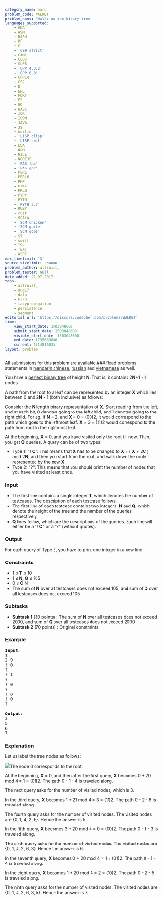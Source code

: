 ```yaml
---
category_name: hard
problem_code: WALKBT
problem_name: 'Walks on the binary tree'
languages_supported:
    - ADA
    - ASM
    - BASH
    - BF
    - C
    - 'C99 strict'
    - CAML
    - CLOJ
    - CLPS
    - 'CPP 4.3.2'
    - 'CPP 6.3'
    - CPP14
    - CS2
    - D
    - ERL
    - FORT
    - FS
    - GO
    - HASK
    - ICK
    - ICON
    - JAVA
    - JS
    - kotlin
    - 'LISP clisp'
    - 'LISP sbcl'
    - LUA
    - NEM
    - NICE
    - NODEJS
    - 'PAS fpc'
    - 'PAS gpc'
    - PERL
    - PERL6
    - PHP
    - PIKE
    - PRLG
    - PYPY
    - PYTH
    - 'PYTH 3.5'
    - RUBY
    - rust
    - SCALA
    - 'SCM chicken'
    - 'SCM guile'
    - 'SCM qobi'
    - ST
    - swift
    - TCL
    - TEXT
    - WSPC
max_timelimit: '3'
source_sizelimit: '50000'
problem_author: altruist_
problem_tester: null
date_added: 21-07-2017
tags:
    - altruist_
    - aug17
    - data
    - hard
    - lazypropagation
    - persistence
    - segment
editorial_url: 'https://discuss.codechef.com/problems/WALKBT'
time:
    view_start_date: 1503048600
    submit_start_date: 1503048600
    visible_start_date: 1503048600
    end_date: 1735669800
    current: 1514816035
layout: problem
---
```

All submissions for this problem are available.### Read problems statements in [mandarin chinese](http://www.codechef.com/download/translated/AUG17/mandarin/WALKBT.pdf), [russian](http://www.codechef.com/download/translated/AUG17/russian/WALKBT.pdf) and [vietnamese](http://www.codechef.com/download/translated/AUG17/vietnamese/WALKBT.pdf) as well.

 You have a [perfect binary tree](https://xlinux.nist.gov/dads/HTML/perfectBinaryTree.html) of height **N**. That is, it contains 2**N**+1 - 1 nodes.

A path from the root to a leaf can be represented by an integer **X** which lies between 0 and 2**N** - 1 (both inclusive) as follows:

Consider the **N** length binary representation of **X**. Start reading from the left, and at each bit, 0 denotes going to the left child, and 1 denotes going to the right child. For eg. if **N** = 2, and **X** = 0 = (00)2, it would correspond to the path which goes to the leftmost leaf. **X** = 3 = (11)2 would correspond to the path from root to the rightmost leaf.

At the beginning, **X** = 0, and you have visited only the root till now. Then, you get **Q** queries. A query can be of two types:

- Type 1: "! **C**": This means that **X** has to be changed to **X** = ( **X** + 2**C** ) mod 2**N**, and then you start from the root, and walk down the route represented by the new **X**.
- Type 2: "?": This means that you should print the number of nodes that you have visited at least once.

### Input

- The first line contains a single integer **T**, which denotes the number of testcases. The description of each testcase follows.
- The first line of each testcase contains two integers: **N** and **Q**, which denote the height of the tree and the number of the queries respectively.
- **Q** lines follow, which are the descriptions of the queries. Each line will either be a "! **C**" or a "?" (without quotes).

### Output

For each query of Type 2, you have to print one integer in a new line

### Constraints

- 1 ≤  **T**  ≤ 10
- 1 ≤  **N, Q**  ≤ 105
- 0 ≤  **C**  N
- The sum of **N** over all testcases does not exceed 105, and sum of **Q** over all testcases does not exceed 105
 
### Subtasks

- **Subtask 1** (30 points) : The sum of **N** over all testcases does not exceed 2000, and sum of **Q** over all testcases does not exceed 2000
- **Subtask 2** (70 points) : Original constraints

### Example

<pre><b>Input</b>:
1
2 9
! 0
?
! 1
?
! 0
?
! 0
! 0
? 

<b>Output</b>:
3
5
6
7
</pre>
### Explanation

Let us label the tree nodes as follows:

![](https://codechef_shared.s3.amazonaws.com/download/upload/AUG17/puush-linux%2B%282017-08-04%2Bat%2B02.32.03%29.png)The node 0 corresponds to the root.

At the beginning, **X** = 0, and then after the first query, **X** becomes 0 + 20 mod 4 = 1 = (01)2. The path 0 - 1 - 4 is traveled along.

The next query asks for the number of visited nodes, which is 3.

In the third query, **X** becomes 1 + 21 mod 4 = 3 = (11)2. The path 0 - 2 - 6 is traveled along.

The fourth query asks for the number of visited nodes. The visited nodes are {0, 1, 4, 2, 6}. Hence the answer is 5.

In the fifth query, **X** becomes 3 + 20 mod 4 = 0 = (00)2. The path 0 - 1 - 3 is traveled along.

The sixth query asks for the number of visited nodes. The visited nodes are {0, 1, 4, 2, 6, 3}. Hence the answer is 6.

In the seventh query, **X** becomes 0 + 20 mod 4 = 1 = (01)2. The path 0 - 1 - 4 is traveled along.

In the eight query, **X** becomes 1 + 20 mod 4 = 2 = (10)2. The path 0 - 2 - 5 is traveled along.

The ninth query asks for the number of visited nodes. The visited nodes are {0, 1, 4, 2, 6, 3, 5}. Hence the answer is 7.
